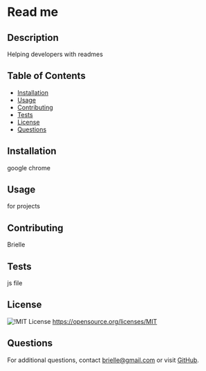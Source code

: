 #
  # Read me

## Description
Helping developers with readmes

## Table of Contents
- [Installation](#installation)
- [Usage](#usage)
- [Contributing](#contributing)
- [Tests](#tests)
- [License](#license)
- [Questions](#questions)

## Installation
google chrome

## Usage
for projects

## Contributing
Brielle

## Tests
js file

## License
![!MIT License](https://img.shields.io/badge/license-MIT-blue.svg) 
https://opensource.org/licenses/MIT

## Questions
For additional questions, contact brielle@gmail.com or visit [GitHub](https://github.com/brielle).

